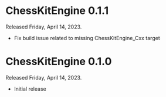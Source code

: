 # ChessKitEngine 0.1.1
Released Friday, April 14, 2023.

* Fix build issue related to missing ChessKitEngine_Cxx target
        
# ChessKitEngine 0.1.0
Released Friday, April 14, 2023.

* Initial release
